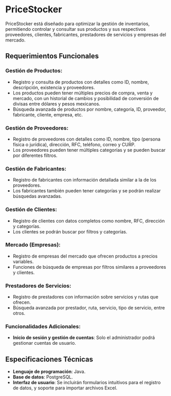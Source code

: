 # PriceStocker

PriceStocker está diseñado para optimizar la gestión de inventarios, permitiendo controlar y consultar sus productos y sus respectivos proveedores, clientes, fabricantes, prestadores de servicios y empresas del mercado. 

## Requerimientos Funcionales

### Gestión de Productos:
- Registro y consulta de productos con detalles como ID, nombre, descripción, existencia y proveedores.
- Los productos pueden tener múltiples precios de compra, venta y mercado, con un historial de cambios y posibilidad de conversión de divisas entre dólares y pesos mexicanos.
- Búsqueda avanzada de productos por nombre, categoría, ID, proveedor, fabricante, cliente, empresa, etc.

### Gestión de Proveedores:
- Registro de proveedores con detalles como ID, nombre, tipo (persona física o jurídica), dirección, RFC, teléfono, correo y CURP.
- Los proveedores pueden tener múltiples categorías y se pueden buscar por diferentes filtros.

### Gestión de Fabricantes:
- Registro de fabricantes con información detallada similar a la de los proveedores.
- Los fabricantes también pueden tener categorías y se podrán realizar búsquedas avanzadas.

### Gestión de Clientes:
- Registro de clientes con datos completos como nombre, RFC, dirección y categorías.
- Los clientes se podrán buscar por filtros y categorías.

### Mercado (Empresas):
- Registro de empresas del mercado que ofrecen productos a precios variables.
- Funciones de búsqueda de empresas por filtros similares a proveedores y clientes.

### Prestadores de Servicios:
- Registro de prestadores con información sobre servicios y rutas que ofrecen.
- Búsqueda avanzada por prestador, ruta, servicio, tipo de servicio, entre otros.

### Funcionalidades Adicionales:
- **Inicio de sesión y gestión de cuentas**: Solo el administrador podrá gestionar cuentas de usuario.

## Especificaciones Técnicas

- **Lenguaje de programación**: Java.
- **Base de datos**: PostgreSQL.
- **Interfaz de usuario**: Se incluirán formularios intuitivos para el registro de datos, y soporte para importar archivos Excel.
